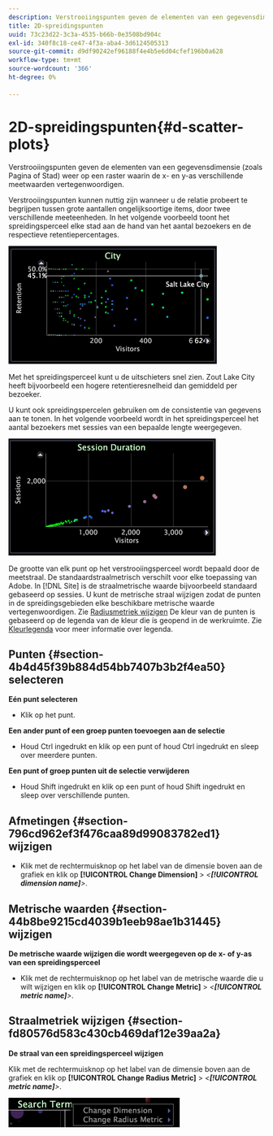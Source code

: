 ```yaml
---
description: Verstrooiingspunten geven de elementen van een gegevensdimensie (zoals Pagina of Stad) weer op een raster waarin de x- en y-as verschillende meetwaarden vertegenwoordigen.
title: 2D-spreidingspunten
uuid: 73c23d22-3c3a-4535-b66b-0e3508bd904c
exl-id: 340f8c18-ce47-4f3a-aba4-3d6124505313
source-git-commit: d9df90242ef96188f4e4b5e6d04cfef196b0a628
workflow-type: tm+mt
source-wordcount: '366'
ht-degree: 0%

---
```


# 2D-spreidingspunten{#d-scatter-plots}

Verstrooiingspunten geven de elementen van een gegevensdimensie (zoals Pagina of Stad) weer op een raster waarin de x- en y-as verschillende meetwaarden vertegenwoordigen.

Verstrooiingspunten kunnen nuttig zijn wanneer u de relatie probeert te begrijpen tussen grote aantallen ongelijksoortige items, door twee verschillende meeteenheden. In het volgende voorbeeld toont het spreidingsperceel elke stad aan de hand van het aantal bezoekers en de respectieve retentiepercentages.

![](assets/vis_ScatterPlot_City.png)

Met het spreidingsperceel kunt u de uitschieters snel zien. Zout Lake City heeft bijvoorbeeld een hogere retentieresnelheid dan gemiddeld per bezoeker.

U kunt ook spreidingspercelen gebruiken om de consistentie van gegevens aan te tonen. In het volgende voorbeeld wordt in het spreidingsperceel het aantal bezoekers met sessies van een bepaalde lengte weergegeven.

![](assets/vis_ScatterPlot_SessionDuration.png)

De grootte van elk punt op het verstrooiingsperceel wordt bepaald door de meetstraal. De standaardstraalmetrisch verschilt voor elke toepassing van Adobe. In [!DNL Site] is de straalmetrische waarde bijvoorbeeld standaard gebaseerd op sessies. U kunt de metrische straal wijzigen zodat de punten in de spreidingsgebieden elke beschikbare metrische waarde vertegenwoordigen. Zie [Radiusmetriek wijzigen](../../../home/c-get-started/c-analysis-vis/c-scat-plots.md#section-fd80576d583c430cb469daf12e39aa2a) De kleur van de punten is gebaseerd op de legenda van de kleur die is geopend in de werkruimte. Zie [Kleurlegenda](../../../home/c-get-started/c-analysis-vis/c-legends/c-color-leg.md#concept-f84d51dc0d6547f981d0642fc2d01358) voor meer informatie over legenda.

## Punten {#section-4b4d45f39b884d54bb7407b3b2f4ea50} selecteren

**Eén punt selecteren**

* Klik op het punt.

**Een ander punt of een groep punten toevoegen aan de selectie**

* Houd Ctrl ingedrukt en klik op een punt of houd Ctrl ingedrukt en sleep over meerdere punten.

**Een punt of groep punten uit de selectie verwijderen**

* Houd Shift ingedrukt en klik op een punt of houd Shift ingedrukt en sleep over verschillende punten.

## Afmetingen {#section-796cd962ef3f476caa89d99083782ed1} wijzigen

* Klik met de rechtermuisknop op het label van de dimensie boven aan de grafiek en klik op **[!UICONTROL Change Dimension]** > *&lt;**[!UICONTROL dimension name]**>*.

## Metrische waarden {#section-44b8be9215cd4039b1eeb98ae1b31445} wijzigen

**De metrische waarde wijzigen die wordt weergegeven op de x- of y-as van een spreidingsperceel**

* Klik met de rechtermuisknop op het label van de metrische waarde die u wilt wijzigen en klik op **[!UICONTROL Change Metric]** > *&lt;**[!UICONTROL metric name]**>*.

## Straalmetriek wijzigen {#section-fd80576d583c430cb469daf12e39aa2a}

**De straal van een spreidingsperceel wijzigen**

Klik met de rechtermuisknop op het label van de dimensie boven aan de grafiek en klik op **[!UICONTROL Change Radius Metric]** > *&lt;**[!UICONTROL metric name]**>*.

![](assets/mnu_ScatterPlot_Change.png)
